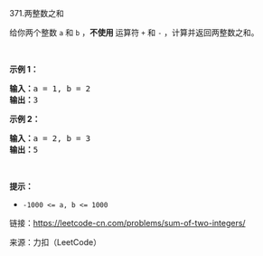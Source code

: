 <!DOCTYPE html>
<html lang="en">
<head>
    <meta charset="UTF-8">
</head>
<body>
<p>371.两整数之和<p>
<p>给你两个整数 <code>a</code> 和 <code>b</code> ，<strong>不使用 </strong>运算符&nbsp;<code>+</code> 和&nbsp;<code>-</code>&nbsp;​​​​​​​，计算并返回两整数之和。</p>

<p>&nbsp;</p>

<p><strong>示例 1：</strong></p>

<pre>
<strong>输入：</strong>a = 1, b = 2
<strong>输出：</strong>3
</pre>

<p><strong>示例 2：</strong></p>

<pre>
<strong>输入：</strong>a = 2, b = 3
<strong>输出：</strong>5
</pre>

<p>&nbsp;</p>

<p><strong>提示：</strong></p>

<ul>
	<li><code>-1000 &lt;= a, b &lt;= 1000</code></li>
</ul>

<p>链接：<a href="https://leetcode-cn.com/problems/sum-of-two-integers/" target=\"_blank\">https://leetcode-cn.com/problems/sum-of-two-integers/</a></p>
<p>来源：力扣（LeetCode）</p>
</body>
</html>